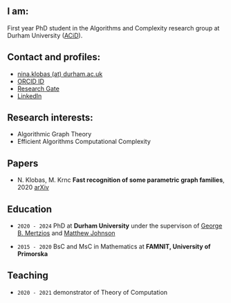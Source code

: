 ## I am:
First year PhD student in the Algorithms and Complexity research group at Durham University ([ACiD](http://community.dur.ac.uk/algorithms.complexity/)).

## Contact and profiles:
- [nina.klobas (at) durham.ac.uk](mailto:nina.klobas@durham.ac.uk)
- [ORCID ID](https://orcid.org/0000-0002-8024-5782)
- [Research Gate](https://www.researchgate.net/profile/Nina_Klobas)
- [LinkedIn](www.linkedin.com/in/nina-klobas)

## Research interests:

- Algorithmic Graph Theory
- Efficient Algorithms Computational Complexity

## Papers
- N. Klobas, M. Krnc **Fast recognition of some parametric graph families**, 2020 [arXiv](https://arxiv.org/abs/2008.08856)


## Education

- `2020 - 2024`
PhD at __Durham University__ under the supervison of [George B. Mertzios](http://community.dur.ac.uk/george.mertzios/) and [Matthew Johnson](https://community.dur.ac.uk/matthew.johnson2/)

- `2015 - 2020`
BsC and MsC in Mathematics at __FAMNIT, University of Primorska__

## Teaching
- `2020 - 2021` demonstrator of Theory of Computation
